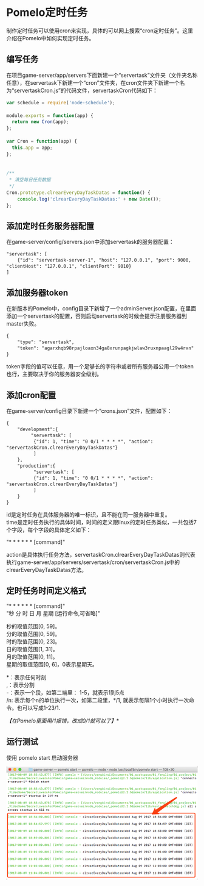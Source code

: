 # Pomelo定时任务

制作定时任务可以使用cron来实现，具体的可以网上搜索“cron定时任务”。这里介绍在Pomelo中如何实现定时任务。

## 编写任务

在项目game-server/app/servers下面新建一个“servertask”文件夹（文件夹名称任意），在servertask下新建一个“cron”文件夹，在cron文件夹下新建一个名为“servertaskCron.js”的代码文件，servertaskCron代码如下：

```js
var schedule = require('node-schedule');

module.exports = function(app) {  
  return new Cron(app);  
};  

var Cron = function(app) {  
  this.app = app;  
};  
  
  
/**
 * 清空每日任务数据
 */
Cron.prototype.clrearEveryDayTaskDatas = function() {  
    console.log('clrearEveryDayTaskDatas:' + new Date());
};  
```

## 添加定时任务服务器配置

在game-server/config/servers.json中添加servertask的服务器配置：

```
"servertask": [
	{"id": "servertask-server-1", "host": "127.0.0.1", "port": 9000, "clientHost": "127.0.0.1", "clientPort": 9010}
]
```

## 添加服务器token

在新版本的Pomelo中，config目录下新增了一个adminServer.json配置，在里面添加一个servertask的配置，否则启动servertask的时候会提示注册服务器到master失败。

```
{
    "type": "servertask",
    "token": "agarxhqb98rpajloaxn34ga8xrunpagkjwlaw3ruxnpaagl29w4rxn"
}
```

token字段的值可以任意，用一个足够长的字符串或者所有服务器公用一个token也行，主要取决于你的服务器安全级别。

## 添加cron配置

在game-server/config目录下新建一个“crons.json”文件，配置如下：

```
{  
    "development":{  
         "servertask": [  
          {"id": 1, "time": "0 0/1 * * * *", "action": "servertaskCron.clrearEveryDayTaskDatas"}  
          ]  
    },  
    "production":{  
          "servertask": [  
          {"id": 1, "time": "0 0/1 * * * *", "action": "servertaskCron.clrearEveryDayTaskDatas"}  
          ]  
    }  
}  
```

id是定时任务在具体服务器的唯一标识，且不能在同一服务器中重复。  
time是定时任务执行的具体时间，时间的定义跟linux的定时任务类似，一共包括7个字段，每个字段的具体定义如下：

"* * * * * * [command]"

action是具体执行任务方法，servertaskCron.clrearEveryDayTaskDatas则代表执行game-server/app/servers/servertask/cron/servertaskCron.js中的clrearEveryDayTaskDatas方法。  



## 定时任务时间定义格式

"* * * * * * [command]"  
"秒 分 时 日 月 星期 [运行命令,可省略]"

秒的取值范围[0, 59]。  
分的取值范围[0, 59]。  
时的取值范围[0, 23]。  
日的取值范围[1, 31]。  
月的取值范围[0, 11]。  
星期的取值范围[0, 6]，0表示星期天。  

\*：表示任何时刻  
,：表示分割  
-：表示一个段，如第二端里： 1-5，就表示1到5点  
/n: 表示每个n的单位执行一次，如第二段里，*/1, 就表示每隔1个小时执行一次命令。也可以写成1-23/1.

**【在Pomelo里面用*/1报错，改成0/1就可以了】**

## 运行测试

使用 pomelo start 启动服务器

![运行定时任务输出日志](res/01.png)

